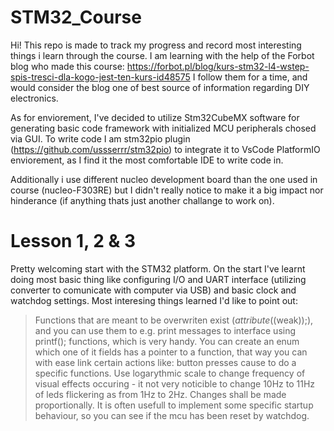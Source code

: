 # STM32_Course
Hi! This repo is made to track my progress and record most interesting things i learn through the course.
I am learning with the help of the Forbot blog who made this course: https://forbot.pl/blog/kurs-stm32-l4-wstep-spis-tresci-dla-kogo-jest-ten-kurs-id48575 
I follow them for a time, and would consider the blog one of best source of information regarding DIY electronics.

As for enviorement, I've decided to utilize Stm32CubeMX software for generating basic code framework with initialized MCU peripherals chosed via GUI.
To write code I am stm32pio plugin (https://github.com/ussserrr/stm32pio) to integrate it to VsCode PlatformIO enviorement, as I find it the most comfortable IDE to write code in.

Additionally i use different nucleo development board than the one used in course (nucleo-F303RE) but I didn't really notice to make it a big impact nor hinderance (if anything thats just another challange to work on).

# Lesson 1, 2 & 3
Pretty welcoming start with the STM32 platform. On the start I've learnt doing most basic thing like configuring I/O and UART interface (utilizing converter to comunicate with computer via USB) and basic clock and watchdog settings.
Most interesing things learned I'd like to point out:
> Functions that are meant to be overwriten exist (_attribute_((weak));), and you can use them to e.g. print messages to interface using printf(); functions, which is very handy.
> You can create an enum which one of it fields has a pointer to a function, that way you can with ease link certain actions like: button presses cause to do a specific functions.
> Use logarythmic scale to change frequency of visual effects occuring - it not very noticible to change 10Hz to 11Hz of leds flickering as from 1Hz to 2Hz. Changes shall be made proportionally.
> It is often usefull to implement some specific startup behaviour, so you can see if the mcu has been reset by watchdog.